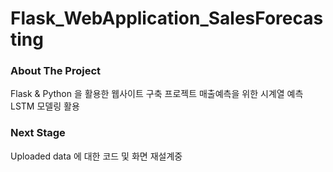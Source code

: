 # Flask_WebApplication_SalesForecasting

### About The Project
Flask & Python 을 활용한 웹사이트 구축 프로젝트
매출예측을 위한 시계열 예측 LSTM 모델링 활용 

### Next Stage
Uploaded data 에 대한 코드 및 화면 재설계중 



